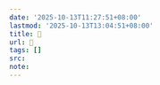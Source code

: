 ```yaml
---
date: '2025-10-13T11:27:51+08:00'
lastmod: '2025-10-13T13:04:51+08:00'
title: 󰚌
url: 󰚌
tags: []
src:
note:
---
```

